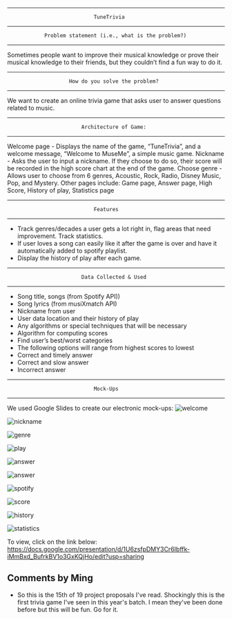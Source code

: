-------------------------------------------------------------------------------
								
								TuneTrivia

-------------------------------------------------------------------------------
				Problem statement (i.e., what is the problem?)
-------------------------------------------------------------------------------

Sometimes people want to improve their musical knowledge or prove their 
musical knowledge to their friends, but they couldn’t find a fun way to do it.

-------------------------------------------------------------------------------
						How do you solve the problem?
-------------------------------------------------------------------------------

We want to create an online trivia game that asks user to answer questions
related to music.

-------------------------------------------------------------------------------
							Architecture of Game: 
-------------------------------------------------------------------------------

Welcome page - Displays the name of the game, “TuneTrivia”, and a welcome 
message, “Welcome to MuseMe”, a simple music game.
Nickname - Asks the user to input a nickname. If they choose to do so, their 
score will be recorded in the high score chart at the end of the game.
Choose genre - Allows user to choose from 6 genres, Acoustic, Rock, Radio, 
Disney Music, Pop, and Mystery.
Other pages include:
Game page, Answer page, High Score, History of play, Statistics page

-------------------------------------------------------------------------------
								Features
-------------------------------------------------------------------------------

- Track genres/decades a user gets a lot right in, flag areas that need 
improvement. Track statistics.
- If user loves a song can easily like it after the game is over and have it 
automatically added to spotify playlist.
- Display the history of play after each game. 

-------------------------------------------------------------------------------
							Data Collected & Used
-------------------------------------------------------------------------------

- Song title, songs (from Spotify API))
- Song lyrics (from musiXmatch API)
- Nickname from user 
- User data location and their history of play
- Any algorithms or special techniques that will be necessary
- Algorithm for computing scores
- Find user’s best/worst categories
- The following options will range from highest scores to lowest
- Correct and timely answer
- Correct and slow answer
- Incorrect answer

-------------------------------------------------------------------------------
								Mock-Ups
-------------------------------------------------------------------------------

We used Google Slides to create our electronic mock-ups:
![welcome](/src/assets/images/welcome.jpg?raw=true "Welcome Page")

![nickname](/src/assets/images/nickname.jpg?raw=true "Nickname Page")

![genre](/src/assets/images/genre.jpg?raw=true "Genre Page")

![play](/src/assets/images/play.jpg?raw=true "Play Round")

![answer](/src/assets/images/answer1.jpg?raw=true "Answer One")

![answer](/src/assets/images/answer2.jpg?raw=true "Answer Two")

![spotify](/src/assets/images/spotify.jpg?raw=true "Spotify Page")

![score](/src/assets/images/high_score.jpg?raw=true "High Score Page")

![history](/src/assets/images/history.jpg?raw=true "History of Play")

![statistics](/src/assets/images/statistics.jpg?raw=true "Statistics")


To view, click on the link below:
https://docs.google.com/presentation/d/1U6zsfpDMY3Cr6Ibffk-iMmBxd_BufrkBV1o3GxKQjHo/edit?usp=sharing

## Comments by Ming
* So this is the 15th of 19 project proposals I've read.  Shockingly this is the first trivia game I've seen in this year's batch.  I mean they've been done before but this will be fun.  Go for it.
